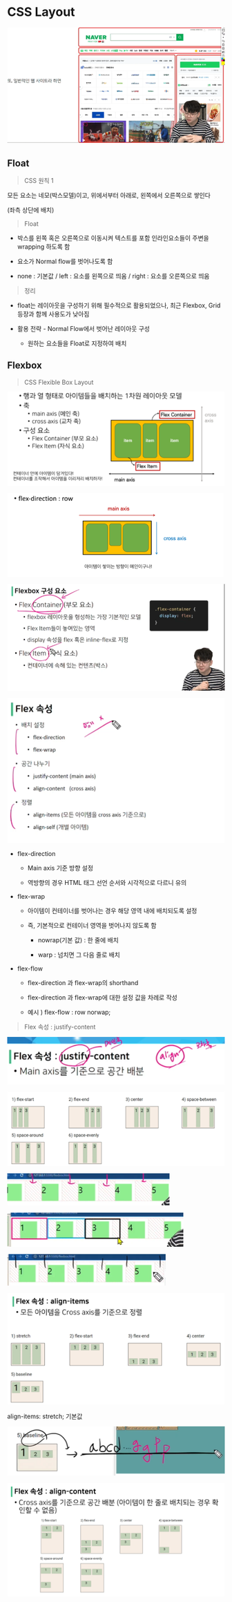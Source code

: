 # CSS Layout

![](TIL0309_CSS_Layout_assets/2023-03-09-09-12-05-image.png)

## Float

> CSS 원칙 1

모든 요소는 네모(박스모델)이고, 위에서부터 아래로, 왼쪽에서 오른쪽으로 쌓인다

(좌측 상단에 배치)

> Float

- 박스를 왼쪽 혹은 오른쪽으로 이동시켜 텍스트를 포함 인라인요소들이 주변을 wrapping 하도록 함

- 요소가 Normal flow를 벗어나도록 함

- none : 기본값 / left : 요소를 왼쪽으로 띄움 / right : 요소를 오른쪽으로 띄움

> 정리

- float는 레이아웃을 구성하기 위해 필수적으로 활용되었으나, 최근 Flexbox, Grid 등장과 함께 사용도가 낮아짐

- 활용 전략 - Normal Flow에서 벗어난 레이아웃 구성
  
  - 원하는 요소들을 Float로 지정하여 배치



## Flexbox

> CSS Flexible Box Layout

![](TIL0309_CSS_Layout_assets/2023-03-09-10-10-46-image.png)

![](TIL0309_CSS_Layout_assets/2023-03-09-10-11-08-image.png)



![](TIL0309_CSS_Layout_assets/2023-03-09-10-12-16-image.png)

![](TIL0309_CSS_Layout_assets/2023-03-09-10-18-46-image.png)

- flex-direction
  
  - Main axis 기준 방향 설정
  
  - 역방향의 경우 HTML 태그 선언 순서와 시각적으로 다르니 유의

- flex-wrap
  
  - 아이템이 컨테이너를 벗어나는 경우 해당 영역 내에 배치되도록 설정
  
  - 즉, 기본적으로 컨테이너 영역을 벗어나지 않도록 함
    
    - nowrap(기본 값) : 한 줄에 배치
    
    - warp : 넘치면 그 다음 줄로 배치

- flex-flow
  
  - flex-direction 과 flex-wrap의 shorthand
  
  - flex-direction 과 flex-wrap에 대한 설정 값을 차례로 작성
  
  - 예시 ) flex-flow : row norwap;

> Flex 속성 : justify-content

![](TIL0309_CSS_Layout_assets/2023-03-09-10-27-32-image.png)

![](TIL0309_CSS_Layout_assets/2023-03-09-10-31-19-image.png)

![](TIL0309_CSS_Layout_assets/2023-03-09-10-31-47-image.png)

![](TIL0309_CSS_Layout_assets/2023-03-09-10-32-21-image.png)

![](TIL0309_CSS_Layout_assets/2023-03-09-10-32-45-image.png)

![](TIL0309_CSS_Layout_assets/2023-03-09-10-44-43-image.png)

align-items: stretch; 기본값

![](TIL0309_CSS_Layout_assets/2023-03-09-10-40-50-image.png)

![](TIL0309_CSS_Layout_assets/2023-03-09-10-37-34-image.png)


